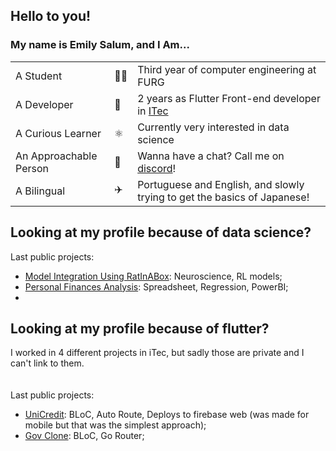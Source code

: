 ## Hello to you!

### My name is Emily Salum, and I Am...
<table>
  <tr>
    <td>A Student</td>
    <td>👩‍🎓</td>
    <td>Third year of computer engineering at FURG</td>
  </tr>
  <tr>
    <td>A Developer</td>
    <td>👾</td>
    <td>2 years as Flutter Front-end developer in <a href="https://embrapii.org.br/unidades/unidade-embrapii-em-sistema-roboticos-e-automacao-itec-furg-centro-em-ciencia-de-dados-e-robotica-da-universidade-federal-do-rio-grande/">ITec</a></td>
  </tr>
  <tr>
    <td>A Curious Learner</td>
    <td>⚛️</td>
    <td>Currently very interested in data science</td>
  </tr>
  <tr>
    <td>An Approachable Person</td>
    <td>👋</td>
    <td>Wanna have a chat? Call me on <a href="https://discord.com/users/674759841583202328">discord</a>!</td>
  </tr>
  <tr>
    <td>A Bilingual</td>
    <td>✈️</td>
    <td>Portuguese and English, and slowly trying to get the basics of Japanese!</td>
  </tr>
</table>

## Looking at my profile because of data science?
Last public projects:
- [Model Integration Using RatInABox](https://github.com/emilymarquessalum/model_integration_ratinabox): Neuroscience, RL models;
- [Personal Finances Analysis](https://github.com/emilymarquessalum/personal_finances_analysis/tree/main): Spreadsheet, Regression, PowerBI;
- 
## Looking at my profile because of flutter?
I worked in 4 different projects in iTec, but sadly those are private and I can't link to them.  
<br></br>
Last public projects:
- [UniCredit](https://github.com/Uni-Credit/Uni-Credit-Frontend/tree/main): BLoC, Auto Route, Deploys to firebase web (was made for mobile but that was the simplest approach);
- [Gov Clone](https://github.com/emilymarquessalum/gov_flutter_copy_app): BLoC, Go Router;
